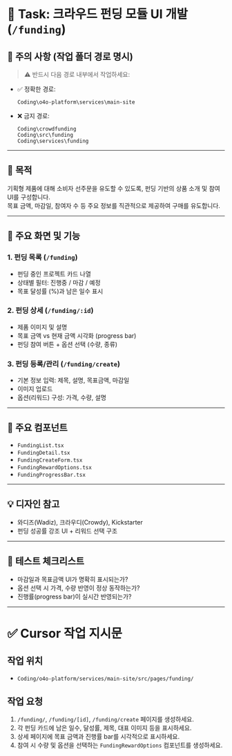 # 🧩 Task: 크라우드 펀딩 모듈 UI 개발 (`/funding`)

## 📌 주의 사항 (작업 폴더 경로 명시)

> ⚠️ 반드시 다음 경로 내부에서 작업하세요:

- ✅ 정확한 경로:
  ```
  Coding\o4o-platform\services\main-site
  ```

- ❌ 금지 경로:
  ```
  Coding\crowdfunding
  Coding\src\funding
  Coding\services\funding
  ```

---

## 🎯 목적
기획형 제품에 대해 소비자 선주문을 유도할 수 있도록, 펀딩 기반의 상품 소개 및 참여 UI를 구성합니다.  
목표 금액, 마감일, 참여자 수 등 주요 정보를 직관적으로 제공하여 구매를 유도합니다.

---

## 📐 주요 화면 및 기능

### 1. 펀딩 목록 (`/funding`)
- 펀딩 중인 프로젝트 카드 나열
- 상태별 필터: 진행중 / 마감 / 예정
- 목표 달성률 (%)과 남은 일수 표시

### 2. 펀딩 상세 (`/funding/:id`)
- 제품 이미지 및 설명
- 목표 금액 vs 현재 금액 시각화 (progress bar)
- 펀딩 참여 버튼 + 옵션 선택 (수량, 종류)

### 3. 펀딩 등록/관리 (`/funding/create`)
- 기본 정보 입력: 제목, 설명, 목표금액, 마감일
- 이미지 업로드
- 옵션(리워드) 구성: 가격, 수량, 설명

---

## 📁 주요 컴포넌트

- `FundingList.tsx`
- `FundingDetail.tsx`
- `FundingCreateForm.tsx`
- `FundingRewardOptions.tsx`
- `FundingProgressBar.tsx`

---

## 💡 디자인 참고
- 와디즈(Wadiz), 크라우디(Crowdy), Kickstarter
- 펀딩 성공률 강조 UI + 리워드 선택 구조

---

## 🧪 테스트 체크리스트
- 마감일과 목표금액 UI가 명확히 표시되는가?
- 옵션 선택 시 가격, 수량 반영이 정상 동작하는가?
- 진행률(progress bar)이 실시간 반영되는가?

---

# ✅ Cursor 작업 지시문

## 작업 위치
- `Coding/o4o-platform/services/main-site/src/pages/funding/`

## 작업 요청
1. `/funding/`, `/funding/[id]`, `/funding/create` 페이지를 생성하세요.
2. 각 펀딩 카드에 남은 일수, 달성률, 제목, 대표 이미지 등을 표시하세요.
3. 상세 페이지에 목표 금액과 진행률 bar를 시각적으로 표시하세요.
4. 참여 시 수량 및 옵션을 선택하는 `FundingRewardOptions` 컴포넌트를 생성하세요.
